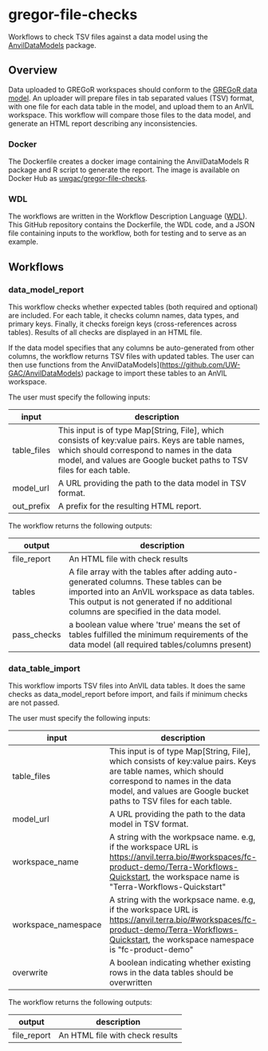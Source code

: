 # gregor-file-checks

Workflows to check TSV files against a data model using the [AnvilDataModels](https://github.com/UW-GAC/AnvilDataModels) package.

## Overview

Data uploaded to GREGoR workspaces should conform to the [GREGoR data model](https://github.com/UW-GAC/gregor_data_models). An uploader will prepare files in tab separated values (TSV) format, with one file for each data table in the model, and upload them to an AnVIL workspace. This workflow will compare those files to the data model, and generate an HTML report describing any inconsistencies.

### Docker

The Dockerfile creates a docker image containing the AnvilDataModels R package and R script to generate the report. The
image is available on Docker Hub as
[uwgac/gregor-file-checks](https://hub.docker.com/r/uwgac/gregor-file-checks).

### WDL

The workflows are written in the Workflow Description Language ([WDL](https://docs.dockstore.org/en/stable/getting-started/getting-started-with-wdl.html)). This GitHub repository contains the Dockerfile, the WDL code, and a JSON file containing inputs to the workflow, both for testing and to serve as an example.

## Workflows

### data_model_report

This workflow checks whether expected tables (both required and optional) are included. For each table, it checks column names, data types, and primary keys. Finally, it checks foreign keys (cross-references across tables). Results of all checks are displayed in an HTML file.

If the data model specifies that any columns be auto-generated from other columns, the workflow returns TSV files with updated tables. The user can then use functions from the AnvilDataModels](https://github.com/UW-GAC/AnvilDataModels) package to import these tables to an AnVIL workspace.

The user must specify the following inputs:

input | description
--- | ---
table_files | This input is of type Map[String, File], which consists of key:value pairs. Keys are table names, which should correspond to names in the data model, and values are Google bucket paths to TSV files for each table.
model_url | A URL providing the path to the data model in TSV format.
out_prefix | A prefix for the resulting HTML report.

The workflow returns the following outputs:

output | description
--- | ---
file_report | An HTML file with check results
tables | A file array with the tables after adding auto-generated columns. These tables can be imported into an AnVIL workspace as data tables. This output is not generated if no additional columns are specified in the data model.
pass_checks | a boolean value where 'true' means the set of tables fulfilled the minimum requirements of the data model (all required tables/columns present)


### data_table_import

This workflow imports TSV files into AnVIL data tables. It does the same checks as data_model_report before import, and fails if minimum checks are not passed.

The user must specify the following inputs:

input | description
--- | ---
table_files | This input is of type Map[String, File], which consists of key:value pairs. Keys are table names, which should correspond to names in the data model, and values are Google bucket paths to TSV files for each table.
model_url | A URL providing the path to the data model in TSV format.
workspace_name | A string with the workpsace name. e.g, if the workspace URL is https://anvil.terra.bio/#workspaces/fc-product-demo/Terra-Workflows-Quickstart, the workspace name is "Terra-Workflows-Quickstart"
workspace_namespace | A string with the workpsace name. e.g, if the workspace URL is https://anvil.terra.bio/#workspaces/fc-product-demo/Terra-Workflows-Quickstart, the workspace namespace is "fc-product-demo"
overwrite | A boolean indicating whether existing rows in the data tables should be overwritten

The workflow returns the following outputs:

output | description
--- | ---
file_report | An HTML file with check results
